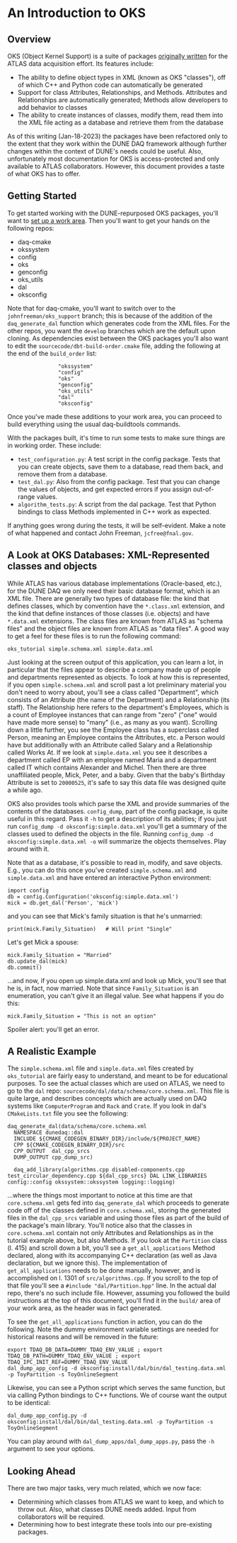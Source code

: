 # An Introduction to OKS

## Overview

OKS (Object Kernel Support) is a suite of packages [originally
written](https://gitlab.cern.ch/atlas-tdaq-software/oks) for the ATLAS
data acquisition effort. Its features include:
* The ability to define object types in XML (known as OKS "classes"), off of which C++ and Python code can automatically be generated
* Support for class Attributes, Relationships, and Methods. Attributes and Relationships are automatically generated; Methods allow developers to add behavior to classes
* The ability to create instances of classes, modify them, read them into the XML file acting as a database and retrieve them from the database

As of this writing (Jan-18-2023) the packages have been refactored
only to the extent that they work within the DUNE DAQ framework
although further changes within the context of DUNE's needs could be
useful. Also, unfortunately most documentation for OKS is
access-protected and only available to ATLAS collaborators. However,
this document provides a taste of what OKS has to offer.

## Getting Started

To get started working with the DUNE-repurposed OKS packages, you'll want to [set up a work area](https://dune-daq-sw.readthedocs.io/en/latest/packages/daq-buildtools/). 
Then you'll want to get your hands on the following repos:
* daq-cmake
* okssystem
* config
* oks
* genconfig
* oks_utils
* dal
* oksconfig

Note that for daq-cmake, you'll want to switch over to the `johnfreeman/oks_support` branch; this is because of the addition of the `daq_generate_dal` 
function which generates code from the XML files. For the other repos, you want the `develop` branches which are the default upon cloning. As dependencies
exist between the OKS packages you'll also want to edit the `sourcecode/dbt-build-order.cmake` file, adding the following at the end of the `build_order` list:
```
                "okssystem"
                "config"
                "oks"
                "genconfig"
                "oks_utils"
                "dal"
                "oksconfig"
```
Once you've made these additions to your work area, you can proceed to build everything using the usual daq-buildtools commands. 

With the packages built, it's time to run some tests to make sure things are in working order. These include:
* `test_configuration.py`: A test script in the config package. Tests that you can create objects, save them to a database, read them back, and remove them from a database.
* `test_dal.py`: Also from the config package. Test that you can change the values of objects, and get expected errors if you assign out-of-range values. 
* `algorithm_tests.py`: A script from the dal package. Test that Python bindings to class Methods implemented in C++ work as expected. 

If anything goes wrong during the tests, it will be self-evident. Make a note of what happened and contact John Freeman, `jcfree@fnal.gov`. 

## A Look at OKS Databases: XML-Represented classes and objects

While ATLAS has various database implementations (Oracle-based, etc.), for the DUNE DAQ we only need their basic database format, which is an XML file. There are generally two types of database file: the kind that defines classes, which by convention have the `*.class.xml` extension, and the kind that define instances of those classes (i.e. objects) and have `*.data.xml` extensions. The class files are known from ATLAS as "schema files" and the object files are known from ATLAS as "data files". A good way to get a feel for these files is to run the following command:
```
oks_tutorial simple.schema.xml simple.data.xml
```
Just looking at the screen output of this application, you can learn a lot, in particular that the files appear to describe a company made up of people and departments represented as objects. To look at how this is represented, if you open `simple.schema.xml` and scroll past a lot preliminary material you don't need to worry about, you'll see a class called "Department", which consists of an Attribute (the name of the Department) and a Relationship (its staff). The Relationship here refers to the department's Employees, which is a count of Employee instances that can range from "zero" ("one" would have made more sense) to "many" (i.e., as many as you want). Scrolling down a little further, you see the Employee class has a superclass called Person, meaning an Employee contains the Attributes, etc. a Person would have but additionally with an Attribute called Salary and a Relationship called Works At. If we look at `simple.data.xml` you see it describes a department called EP with an employee named Maria and a department called IT which contains Alexander and Michel. Then there are three unaffiliated people, Mick, Peter, and a baby. Given that the baby's Birthday Attribute is set to `20000525`, it's safe to say this data file was designed quite a while ago. 

OKS also provides tools which parse the XML and provide summaries of the contents of the databases. `config_dump`, part of the config package, is quite useful in this regard. Pass it `-h` to get a description of its abilities; if you just run `config_dump -d oksconfig:simple.data.xml` you'll get a summary of the classes used to defined the objects in the file. Running `config_dump -d oksconfig:simple.data.xml -o` will summarize the objects themselves. Play around with it. 

Note that as a database, it's possible to read in, modify, and save objects. E.g., you can do this once you've created `simple.schema.xml` and `simple.data.xml` and have entered an interactive Python environment:
```
import config
db = config.Configuration('oksconfig:simple.data.xml')
mick = db.get_dal('Person', 'mick')
```
and you can see that Mick's family situation is that he's unmarried:
```
print(mick.Family_Situation)   # Will print "Single"
```
Let's get Mick a spouse:
```
mick.Family_Situation = "Married"
db.update_dal(mick)
db.commit()
```
...and now, if you open up simple.data.xml and look up Mick, you'll see that he is, in fact, now married. Note that since `Family_Situation` is an enumeration, you can't give it an illegal value. See what happens if you do this:
```
mick.Family_Situation = "This is not an option"
```
Spoiler alert: you'll get an error. 

## A Realistic Example

The `simple.schema.xml` file and `simple.data.xml` files created by `oks_tutorial` are fairly easy to understand, and meant to be for educational purposes. To see the actual classes which are used on ATLAS, we need to go to the `dal` repo: `sourcecode/dal/data/schema/core.schema.xml`. This file is quite large, and describes concepts which are actually used on DAQ systems like `ComputerProgram` and `Rack` and `Crate`. If you look in dal's `CMakeLists.txt` file you see the following:
```
daq_generate_dal(data/schema/core.schema.xml
  NAMESPACE dunedaq::dal
  INCLUDE ${CMAKE_CODEGEN_BINARY_DIR}/include/${PROJECT_NAME}
  CPP ${CMAKE_CODEGEN_BINARY_DIR}/src
  CPP_OUTPUT  dal_cpp_srcs
  DUMP_OUTPUT cpp_dump_src)
  
  daq_add_library(algorithms.cpp disabled-components.cpp test_circular_dependency.cpp ${dal_cpp_srcs} DAL LINK_LIBRARIES config::config okssystem::okssystem logging::logging)
```
...where the things most important to notice at this time are that `core.schema.xml` gets fed into `daq_generate_dal` which proceeds to generate code off of the classes defined in `core.schema.xml`, storing the generated files in the `dal_cpp_srcs` variable and using those files as part of the build of the package's main library. You'll notice also that the classes in `core.schema.xml` contain not only Attributes and Relationships as in the tutorial example above, but also Methods. If you look at the `Partition` class (l. 415) and scroll down a bit, you'll see a `get_all_applications` Method declared, along with its accompanying C++ declaration (as well as Java declaration, but we ignore this). The implementation of `get_all_applications` needs to be done manually, however, and is accomplished on l. 1301 of `src/algorithms.cpp`. If you scroll to the top of that file you'll see a `#include "dal/Partition.hpp"` line. In the actual dal repo, there's no such include file. However, assuming you followed the build instructions at the top of this document, you'll find it in the `build/` area of your work area, as the header was in fact generated. 

To see the `get_all_applications` function in action, you can do the
following. Note the dummy environment variable settings are needed for
historical reasons and will be removed in the future:
```
export TDAQ_DB_DATA=DUMMY_TDAQ_ENV_VALUE ; export TDAQ_DB_PATH=DUMMY_TDAQ_ENV_VALUE ; export TDAQ_IPC_INIT_REF=DUMMY_TDAQ_ENV_VALUE
dal_dump_app_config -d oksconfig:install/dal/bin/dal_testing.data.xml -p ToyPartition -s ToyOnlineSegment
```

Likewise, you can see a Python script which serves the same function,
but via calling Python bindings to C++ functions. We of course want
the output to be identical:
```
dal_dump_app_config.py -d oksconfig:install/dal/bin/dal_testing.data.xml -p ToyPartition -s ToyOnlineSegment
```
You can play around with `dal_dump_apps/dal_dump_apps.py`, pass the
`-h` argument to see your options. 

## Looking Ahead

There are two major tasks, very much related, which we now face:
* Determining which classes from ATLAS we want to keep, and which to
throw out. Also, what classes DUNE needs added. Input from
collaborators will be required. 
* Determining how to best integrate these tools into our pre-existing
packages.


